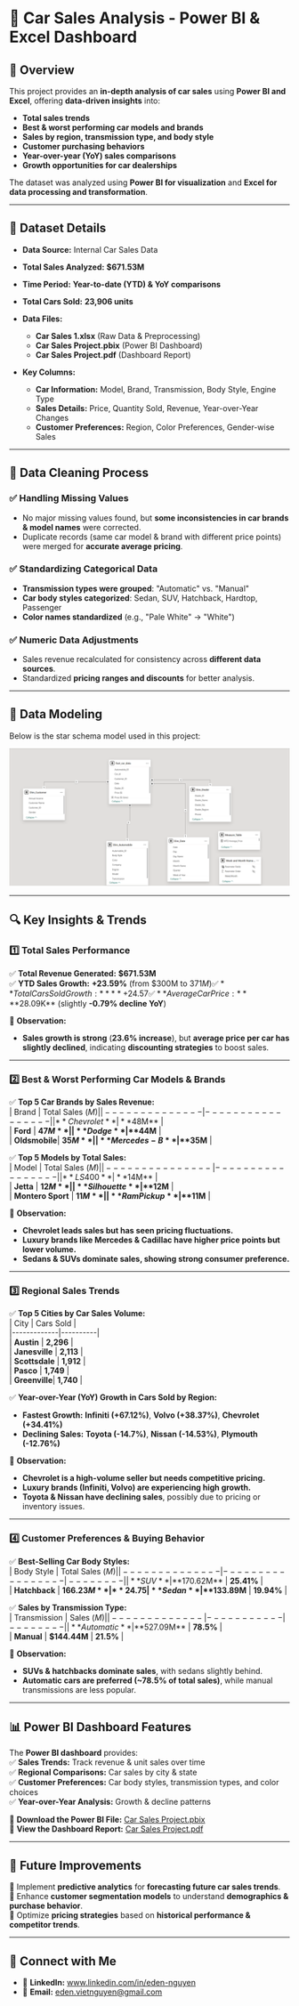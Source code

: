 # 🚗 Car Sales Analysis - Power BI & Excel Dashboard

## 📌 Overview  
This project provides an **in-depth analysis of car sales** using **Power BI and Excel**, offering **data-driven insights** into:
- **Total sales trends**
- **Best & worst performing car models and brands**
- **Sales by region, transmission type, and body style**
- **Customer purchasing behaviors**
- **Year-over-year (YoY) sales comparisons**
- **Growth opportunities for car dealerships**

The dataset was analyzed using **Power BI for visualization** and **Excel for data processing and transformation**.

---

## 📂 Dataset Details
- **Data Source:** Internal Car Sales Data  
- **Total Sales Analyzed:** **$671.53M**  
- **Time Period:** **Year-to-date (YTD) & YoY comparisons**  
- **Total Cars Sold:** **23,906 units**  
- **Data Files:**
  - **Car Sales 1.xlsx** (Raw Data & Preprocessing)
  - **Car Sales Project.pbix** (Power BI Dashboard)
  - **Car Sales Project.pdf** (Dashboard Report)

- **Key Columns:**
  - **Car Information:** Model, Brand, Transmission, Body Style, Engine Type
  - **Sales Details:** Price, Quantity Sold, Revenue, Year-over-Year Changes
  - **Customer Preferences:** Region, Color Preferences, Gender-wise Sales

---

## 🧹 Data Cleaning Process  
### ✅ **Handling Missing Values**  
- No major missing values found, but **some inconsistencies in car brands & model names** were corrected.  
- Duplicate records (same car model & brand with different price points) were merged for **accurate average pricing**.

### ✅ **Standardizing Categorical Data**  
- **Transmission types were grouped**: "Automatic" vs. "Manual"  
- **Car body styles categorized**: Sedan, SUV, Hatchback, Hardtop, Passenger  
- **Color names standardized** (e.g., "Pale White" → "White")  

### ✅ **Numeric Data Adjustments**  
- Sales revenue recalculated for consistency across **different data sources**.
- Standardized **pricing ranges and discounts** for better analysis.

---

## 📐 Data Modeling
Below is the star schema model used in this project:

![Data Model](https://github.com/Eden1029/PowerBI_CarSalesProject/blob/main/Car%20Sales%20Data%20Model.png)

---

## 🔍 Key Insights & Trends  

### 1️⃣ **Total Sales Performance**  
✅ **Total Revenue Generated:** **$671.53M**  
✅ **YTD Sales Growth:** **+23.59%** (from $300M to $371M)  
✅ **Total Cars Sold Growth:** **+24.57%** (from 11K to 13K)  
✅ **Average Car Price:** **$28.09K** (slightly **-0.79% decline YoY**)  

🔹 **Observation:**  
- **Sales growth is strong** (**23.6% increase**), but **average price per car has slightly declined**, indicating **discounting strategies** to boost sales.

---

### 2️⃣ **Best & Worst Performing Car Models & Brands**  
✅ **Top 5 Car Brands by Sales Revenue:**  
| Brand         | Total Sales ($M) |  
|--------------|-----------------|  
| **Chevrolet** | **$48M**  |  
| **Ford**      | **$47M**  |  
| **Dodge**     | **$44M**  |  
| **Oldsmobile**| **$35M**  |  
| **Mercedes-B**| **$35M**  |  

✅ **Top 5 Models by Total Sales:**  
| Model          | Total Sales ($M) |  
|---------------|-----------------|  
| **LS400**      | **$14M**  |  
| **Jetta**      | **$12M**  |  
| **Silhouette** | **$12M**  |  
| **Montero Sport** | **$11M**  |  
| **Ram Pickup** | **$11M**  |  

🔹 **Observation:**  
- **Chevrolet leads sales but has seen pricing fluctuations.**
- **Luxury brands like Mercedes & Cadillac have higher price points but lower volume.**
- **Sedans & SUVs dominate sales, showing strong consumer preference.**

---

### 3️⃣ **Regional Sales Trends**  
✅ **Top 5 Cities by Car Sales Volume:**  
| City         | Cars Sold |  
|-------------|----------|  
| **Austin**    | **2,296** |  
| **Janesville** | **2,113** |  
| **Scottsdale** | **1,912** |  
| **Pasco**     | **1,749** |  
| **Greenville**| **1,740** |  

✅ **Year-over-Year (YoY) Growth in Cars Sold by Region:**  
- **Fastest Growth:** **Infiniti (+67.12%)**, **Volvo (+38.37%)**, **Chevrolet (+34.41%)**  
- **Declining Sales:** **Toyota (-14.7%)**, **Nissan (-14.53%)**, **Plymouth (-12.76%)**  

🔹 **Observation:**  
- **Chevrolet is a high-volume seller but needs competitive pricing.**  
- **Luxury brands (Infiniti, Volvo) are experiencing high growth.**  
- **Toyota & Nissan have declining sales**, possibly due to pricing or inventory issues.  

---

### 4️⃣ **Customer Preferences & Buying Behavior**  
✅ **Best-Selling Car Body Styles:**  
| Body Style    | Total Sales ($M) | % Share |  
|--------------|-----------------|--------|  
| **SUV**       | **$170.62M**  | **25.41%** |  
| **Hatchback** | **$166.23M**  | **24.75%** |  
| **Sedan**     | **$133.89M**  | **19.94%** |  

✅ **Sales by Transmission Type:**  
| Transmission | Sales ($M) | % Share |  
|-------------|-----------|--------|  
| **Automatic** | **$527.09M** | **78.5%** |  
| **Manual**    | **$144.44M** | **21.5%** |  

🔹 **Observation:**  
- **SUVs & hatchbacks dominate sales**, with sedans slightly behind.  
- **Automatic cars are preferred (~78.5% of total sales)**, while manual transmissions are less popular.

---

## 📊 Power BI Dashboard Features  
The **Power BI dashboard** provides:  
✅ **Sales Trends:** Track revenue & unit sales over time  
✅ **Regional Comparisons:** Car sales by city & state  
✅ **Customer Preferences:** Car body styles, transmission types, and color choices  
✅ **Year-over-Year Analysis:** Growth & decline patterns  

📌 **Download the Power BI File:** [Car Sales Project.pbix](https://github.com/Eden1029/PowerBI_CarSalesProject/blob/main/Car%20Sales%20Project.pbix)  
📌 **View the Dashboard Report:** [Car Sales Project.pdf](https://github.com/Eden1029/PowerBI_CarSalesProject/blob/main/Car%20Sales%20Project.pdf)  

---

## 🚀 Future Improvements  
🔹 Implement **predictive analytics** for **forecasting future car sales trends**.  
🔹 Enhance **customer segmentation models** to understand **demographics & purchase behavior**.  
🔹 Optimize **pricing strategies** based on **historical performance & competitor trends**.  

---

## 🤝 Connect with Me  
- 🔗 **LinkedIn:** www.linkedin.com/in/eden-nguyen 
- 📧 **Email:** eden.vietnguyen@gmail.com



